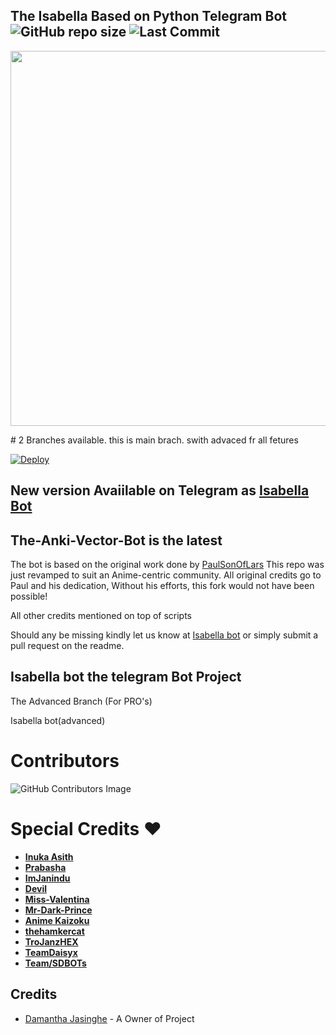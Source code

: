 ##  The Isabella Based on Python Telegram Bot ![GitHub repo size](https://img.shields.io/github/repo-size/Thilinaweerasekara2003/Isabella?label=Repo%20Size) ![Last Commit](https://img.shields.io/github/last-commit/Thilinaweerasekara2003/Isabella?color=red&label=Last%20commit&logo=Thilinaweerasekara2003&logoColor=green)
<p align="center">
  <img src="https://telegra.ph/file/563a7d5fcf06c5a74bdd1.jpg" width='600"'>
</p>
      # 2 Branches available. this is main brach. swith advaced fr all fetures

[![Deploy](https://www.herokucdn.com/deploy/button.svg)](https://heroku.com/deploy?template=https://github.com/ThilinaWeerasekara2003/Isabella.git)


## New version Avaiilable on Telegram as [Isabella Bot](http://t.me/Miss_Isabella_Bot)
## The-Anki-Vector-Bot is the latest


The bot is based on the original work done by [PaulSonOfLars](https://github.com/PaulSonOfLars)
This repo was just revamped to suit an Anime-centric community. All original credits go to Paul and his dedication, Without his efforts, this fork would not have been possible!

All other credits mentioned on top of scripts

Should any be missing kindly let us know at [Isabella bot](https://t.me/hitecobotchanal) or simply submit a pull request on the readme.

## Isabella  bot the telegram Bot Project
The Advanced Branch (For PRO's)

Isabella bot(advanced)

# Contributors
![GitHub Contributors Image](https://contrib.rocks/image?repo=Thilinaweerasekara2003/Isabella)

# Special Credits ❤
- **[Inuka Asith](https://github.com/inukaasith)** 
- **[Prabasha](https://github.com/prabhasha-p/)** 
- **[ImJanindu](https://github.com/imjanindu)** 
- **[Devil](https://github.com/lucifeermorningstar)** 
- **[Miss-Valentina](https://github.com/Miss-Valentina)** 
- **[Mr-Dark-Prince](https://github.com/Mr-Dark-Prince/)** 
- **[Anime Kaizoku](https://github.com/AnimeKaizoku)**
- **[thehamkercat](https://github.com/thehamkercat/)**
- **[TroJanzHEX](https://github.com/TroJanzHEX/)**
- **[TeamDaisyx](https://github.com/teamdaisyx)**
- **[Team/SDBOTs](https://github.com/TeamSDBOTs)**

## Credits
- [Damantha Jasinghe](https://github.com/Damantha126) - A Owner of Project
